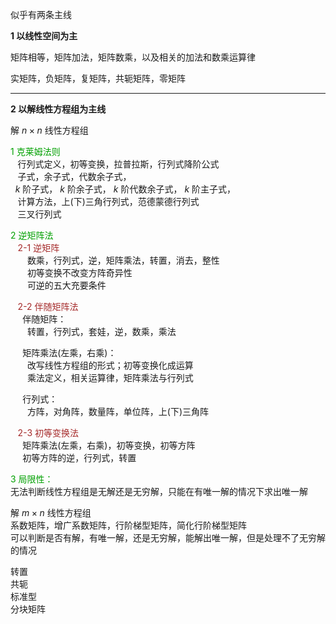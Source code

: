 似乎有两条主线  
  
**1 以线性空间为主**  
  
矩阵相等，矩阵加法，矩阵数乘，以及相关的加法和数乘运算律  
  
实矩阵，负矩阵，复矩阵，共轭矩阵，零矩阵  
  
---  
**2 以解线性方程组为主线**  
  
解 $n\times n$ 线性方程组  
  
<font color=syan>1 克莱姆法则</font>  
 $\enspace$ 行列式定义，初等变换，拉普拉斯，行列式降阶公式  
 $\enspace$ 子式，余子式，代数余子式，  
 $\enspace k$ 阶子式， $k$ 阶余子式， $k$ 阶代数余子式， $k$ 阶主子式，  
 $\enspace$ 计算方法，上(下)三角行列式，范德蒙德行列式  
 $\enspace$ 三叉行列式  
  
<font color=syan>2 逆矩阵法</font>  
 $\enspace$ <font color=brown>2-1 逆矩阵</font>  
 $\enspace\enspace\enspace$ 数乘，行列式，逆，矩阵乘法，转置，消去，整性  
 $\enspace\enspace\enspace$ 初等变换不改变方阵奇异性  
 $\enspace\enspace\enspace$ 可逆的五大充要条件  
  
 $\enspace$ <font color=brown>2-2 伴随矩阵法</font>  
 $\enspace\enspace$ 伴随矩阵：  
 $\enspace\enspace\enspace$ 转置，行列式，套娃，逆，数乘，乘法  
  
 $\enspace\enspace$ 矩阵乘法(左乘，右乘)：  
 $\enspace\enspace\enspace$ 改写线性方程组的形式；初等变换化成运算  
 $\enspace\enspace\enspace$ 乘法定义，相关运算律，矩阵乘法与行列式  
  
 $\enspace\enspace$ 行列式：  
 $\enspace\enspace\enspace$ 方阵，对角阵，数量阵，单位阵，上(下)三角阵  
  
 $\enspace$ <font color=brown>2-3 初等变换法</font>  
 $\enspace\enspace$ 矩阵乘法(左乘，右乘)，初等变换，初等方阵  
 $\enspace\enspace$ 初等方阵的逆，行列式，转置  
  
<font color=syan>3 局限性：</font>  
无法判断线性方程组是无解还是无穷解，只能在有唯一解的情况下求出唯一解  
  
解 $m\times n$ 线性方程组  
系数矩阵，增广系数矩阵，行阶梯型矩阵，简化行阶梯型矩阵  
可以判断是否有解，有唯一解，还是无穷解，能解出唯一解，但是处理不了无穷解的情况  
  
转置  
共轭  
标准型  
分块矩阵  
